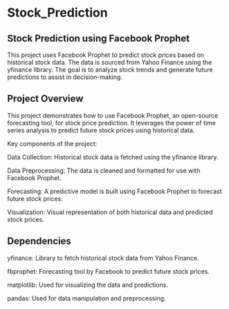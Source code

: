 # Stock_Prediction

## Stock Prediction using Facebook Prophet
This project uses Facebook Prophet to predict stock prices based on historical stock data. The data is sourced from Yahoo Finance using the yfinance library. The goal is to analyze stock trends and generate future predictions to assist in decision-making.

## Project Overview
This project demonstrates how to use Facebook Prophet, an open-source forecasting tool, for stock price prediction. It leverages the power of time series analysis to predict future stock prices using historical data.

Key components of the project:

Data Collection: Historical stock data is fetched using the yfinance library.

Data Preprocessing: The data is cleaned and formatted for use with Facebook Prophet.

Forecasting: A predictive model is built using Facebook Prophet to forecast future stock prices.

Visualization: Visual representation of both historical data and predicted stock prices.

## Dependencies

yfinance: Library to fetch historical stock data from Yahoo Finance.

fbprophet: Forecasting tool by Facebook to predict future stock prices.

matplotlib: Used for visualizing the data and predictions.

pandas: Used for data manipulation and preprocessing.
